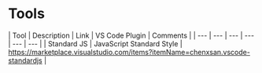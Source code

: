 # Tools

| Tool | Description | Link | VS Code Plugin | Comments |
| --- | --- | --- | --- | --- | --- |
| Standard JS | JavaScript Standard Style | https://marketplace.visualstudio.com/items?itemName=chenxsan.vscode-standardjs |
